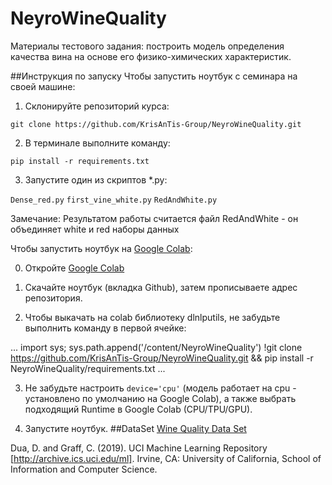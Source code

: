# NeyroWineQuality
Материалы тестового задания: 
построить модель определения качества вина на основе его физико-химических характеристик.

##Инструкция по запуску
Чтобы запустить ноутбук с семинара на своей машине:

1) Cклонируйте репозиторий курса:

`git clone https://github.com/KrisAnTis-Group/NeyroWineQuality.git`

2) В терминале выполните команду:

`pip install -r requirements.txt`

3) Запустите один из скриптов *.py:

`Dense_red.py`
`first_vine_white.py`
`RedAndWhite.py`

Замечание: Результатом работы считается файл RedAndWhite - он объединяет white и red наборы данных

Чтобы запустить ноутбук на [Google Colab](https://colab.research.google.com):

0) Откройте [Google Colab](https://colab.research.google.com)

1) Скачайте ноутбук (вкладка Github), затем прописываете адрес репозитория.

2) Чтобы выкачать на colab библиотеку dlnlputils, не забудьте выполнить команду в первой ячейке:

...
import sys; sys.path.append('/content/NeyroWineQuality')
!git clone https://github.com/KrisAnTis-Group/NeyroWineQuality.git && pip install -r NeyroWineQuality/requirements.txt
...

3) Не забудьте настроить `device='cpu'` (модель работает на cpu - установлено по умолчанию на Google Colab), а также выбрать подходящий Runtime в Google Colab (CPU/TPU/GPU).

4) Запустите ноутбук.
##DataSet
[Wine Quality Data Set](https://archive.ics.uci.edu/ml/datasets/Wine+Quality)
  
Dua, D. and Graff, C. (2019). UCI Machine Learning Repository [http://archive.ics.uci.edu/ml]. Irvine, CA: University of California, School of Information and Computer Science.

